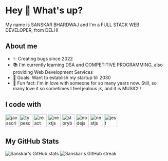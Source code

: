 

<div class="bg-primary text-white p-4 rounded shadow mb-4">
  <h1 class="text-3xl font-bold">Hey 👋 What's up?</h1>
  <p>My name is SANSKAR BHARDWAJ and I'm a FULL STACK WEB DEVELOPER, from DELHI</p>
</div>

<div class="mb-4">
  <h2 class="text-2xl font-bold mb-2">About me</h2>
  <ul class="space-y-2">
    <li>✨ Creating bugs since 2022</li>
    <li>📚 I'm currently learning DSA and COMPETITIVE PROGRAMMING, also providing Web Development Services</li>
    <li>🎯 Goals: Want to establish my startup till 2030</li>
    <li>🎲 Fun fact: I'm in love with someone for so many years now. Still, so many love it so sometimes I feel jealous jk, and it is MUSIC!!!</li>
  </ul>
</div>

<div class="mb-4">
  <h2 class="text-2xl font-bold mb-2">I code with</h2>
  <div class="flex items-center space-x-4">
    <img src="https://cdn.jsdelivr.net/gh/devicons/devicon/icons/javascript/javascript-original.svg" height="40" alt="javascript logo" />
    <img src="https://cdn.jsdelivr.net/gh/devicons/devicon/icons/typescript/typescript-original.svg" height="40" alt="typescript logo" />
    <img src="https://cdn.jsdelivr.net/gh/devicons/devicon/icons/react/react-original.svg" height="40" alt="react logo" />
    <img src="https://cdn.jsdelivr.net/gh/devicons/devicon/icons/nextjs/nextjs-original.svg" height="40" alt="nextjs logo" />
    <img src="https://cdn.jsdelivr.net/gh/devicons/devicon/icons/storybook/storybook-original.svg" height="40" alt="storybook logo" />
    <img src="https://cdn.jsdelivr.net/gh/devicons/devicon/icons/nodejs/nodejs-original.svg" height="40" alt="nodejs logo" />
    <img src="https://cdn.jsdelivr.net/gh/devicons/devicon/icons/nestjs/nestjs-plain.svg" height="40" alt="nestjs logo" />
    <img src="https://cdn.jsdelivr.net/gh/devicons/devicon/icons/jest/jest-plain.svg" height="40" alt="jest logo" />
  </div>
</div>

<div class="bg-primary text-white p-4 rounded shadow hover:shadow-lg">
  <h2 class="text-2xl font-bold mb-2">My GitHub Stats</h2>
  <div class="flex items-center justify-between">
    <img src="https://github-readme-stats.vercel.app/api?username=sanskar-b&show_icons=true&theme=radical" alt="Sanskar's GitHub stats" />
    <img src="https://github-readme-streak-stats.herokuapp.com/?user=sanskar-b&theme=radical" alt="Sanskar's GitHub streak" />
  </div>
</div>
